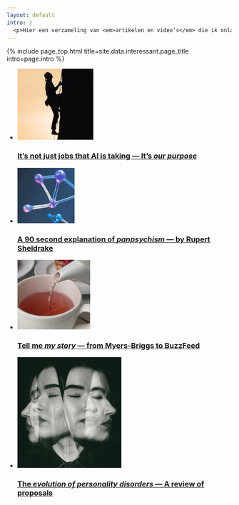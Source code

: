 ```yaml
---
layout: default
intro: |
  <p>Hier een verzameling van <em>artikelen en video’s</em> die ik onlangs heb gelezen of gezien, en waarvan de ideeën me bezighouden. Ik plaats een link, en vertel wat ik ervan vind. Zowel inhoudelijk als qua vorm...</p>
---
```


{% include page_top.html 
   title=site.data.interessant.page_title 
   intro=page.intro 
%}

<div class="custom-section">
  
<ul class="article-list interessant">
<li>
    <img src="/interessant/images/01.JPG" alt="Icon" class="link-icon">
    <a href="/interessant/pages_sub/artikel01"><div class="text">
      <h3>It’s not just jobs that AI is taking — It’s <em>our purpose</em></h3>
    </div></a>
</li>

<li>
    <img src="/interessant/images/02.JPG" alt="Icon" class="link-icon">
    <a href="/interessant/pages_sub/artikel02"><div class="text">
      <h3>A 90 second explanation of <em>panpsychism</em> — by Rupert Sheldrake</h3>
    </div></a>
</li>

<li>
  <img src="/interessant/images/03.JPG" alt="Icon" class="link-icon">
  <a href="/interessant/pages_sub/artikel03"><div class="text">
    <h3>Tell me <em>my story</em> — from Myers-Briggs to BuzzFeed</h3>
  </div></a>
</li>

<li>
  <img src="/interessant/images/04.JPG" alt="Icon" class="link-icon">
  <a href="/interessant/pages_sub/artikel04"><div class="text">
    <h3>The <em>evolution of personality disorders</em> — A review of proposals</h3>
  </div></a>
</li>
</ul>
</div>

